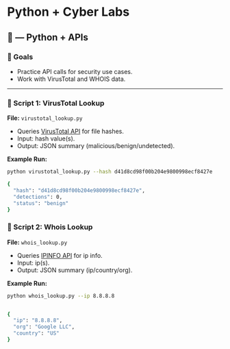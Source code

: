 # Python + Cyber Labs

## 📌 — Python + APIs

### 🔹 Goals 
- Practice API calls for security use cases.  
- Work with VirusTotal and WHOIS data.  

---

### 📝 Script 1: VirusTotal Lookup
**File:** `virustotal_lookup.py`  

- Queries [VirusTotal API](https://developers.virustotal.com/reference) for file hashes.  
- Input: hash value(s).  
- Output: JSON summary (malicious/benign/undetected).  

**Example Run:**  
```bash
python virustotal_lookup.py --hash d41d8cd98f00b204e9800998ecf8427e

{
  "hash": "d41d8cd98f00b204e9800998ecf8427e",
  "detections": 0,
  "status": "benign"
}
```

### 📝 Script 2: Whois Lookup
**File:** `whois_lookup.py`  

- Queries [IPINFO API](https://ipinfo.io/.com/) for ip info.  
- Input: ip(s).  
- Output: JSON summary (ip/country/org).  

**Example Run:**  
```bash
python whois_lookup.py --ip 8.8.8.8


{
  "ip": "8.8.8.8",
  "org": "Google LLC",
  "country": "US"
}
